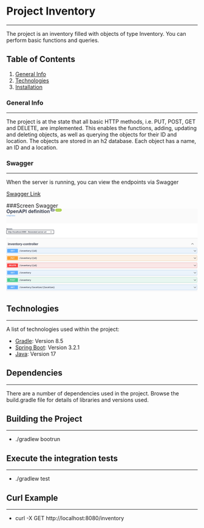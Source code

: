 # Project Inventory
***
The project is an inventory filled with objects of type Inventory. You can perform basic functions and queries.

## Table of Contents
1. [General Info](#general-info)
2. [Technologies](#technologies)
3. [Installation](#installation)

### General Info
***
The project is at the state that all basic HTTP methods, i.e. PUT, POST, GET and DELETE, are implemented. This enables the functions, adding, updating and deleting objects, as well as querying the objects for their ID and location. The objects are stored in an h2 database. Each object has a name, an ID and a location. 
### Swagger
***
When the server is running, you can view the endpoints via Swagger

[Swagger Link](http://localhost:8080/swagger-ui/index.html#/)

###Screen Swagger
![Swagger](https://github.com/tobiasnietz/inventory/blob/38a4bf94ba15d4e142e5e4e88a220479e8a01903/ScreenShots/Swagger.png)

## Technologies
***
A list of technologies used within the project:
* [Gradle](https://gradle.org/install/): Version 8.5
* [Spring Boot](https://spring.io/): Version 3.2.1
* [Java](https://www.java.com/de/download/manual.jsp): Version 17

## Dependencies
***
There are a number of dependencies used in the project. Browse the build.gradle file for details of libraries and versions used.

## Building the Project
***

* ./gradlew bootrun

## Execute the integration tests
***

* ./gradlew test

## Curl Example
***

* curl -X GET http://localhost:8080/inventory

